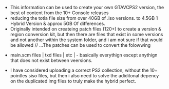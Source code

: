 * This information can be used to create your own GTAVCPS2 version, the best of content from the 10+ Console releases
* reducing the totla file size from over 40GB of .iso versions. to 4.5GB 1 Hybrid Version & approx 5GB Of differences.
* Originally intended on createing patch files (120+) to create a version & region conversion kit, but then there are files that exist in some versions and not another within the system folder, and i am not sure if that would be allowed
// ...The patches can be used to convert the folowwing
- main.scm files | txd files | etc | - basically everythign escept anythign that does not exist between veersions. 
* I have considered uploading a correct PS2 collection, without the 10+ pointles siso files, but then i also need to solve the adiditonal depency on the duplicated img files to truly make the hybrid perfect.

